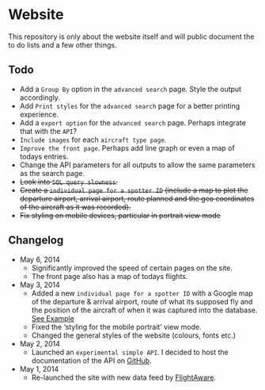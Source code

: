 # Website

This repository is only about the website itself and will public document the to do lists and a few other things.

## Todo

* Add a `Group By` option in the `advanced search` page. Style the output accordingly.
* Add `Print styles` for the `advanced search` page for a better printing experience.
* Add a `export option` for the `advanced search` page. Perhaps integrate that with the `API`?
* `Include images` for each `aircraft type page`.
* `Improve the front page`. Perhaps add line graph or even a map of todays entries.
* Change the API parameters for all outputs to allow the same parameters as the search page.
* ~~Look into `SQL query slowness`.~~
* ~~Create a `individual page for a spotter ID` (include a map to plot the departure airport, arrival airport, route planned and the geo coordinates of the aircraft as it was recorded).~~
* ~~Fix styling on mobile devices, particular in portrait view mode~~

## Changelog

* May 6, 2014
	* Significantly improved the speed of certain pages on the site.
	* The front page also has a map of todays flights.
* May 3, 2014
	* Added a new `individual page for a spotter ID` with a Google map of the departure & arrival airport, route of what its supposed fly and the position of the aircraft of when it was captured into the database. [See Example](http://www.barriespotter.com/flightid/4655)
	* Fixed the ‘styling for the mobile portrait’ view mode.
	* Changed the general styles of the website (colours, fonts etc.)
* May 2, 2014
	* Launched an `experimental simple API`. I decided to host the documentation of the API on [GitHub](https://github.com/barriespotter/API).
* May 1, 2014
	* Re-launched the site with new data feed by [FlightAware](http://flightaware.com).